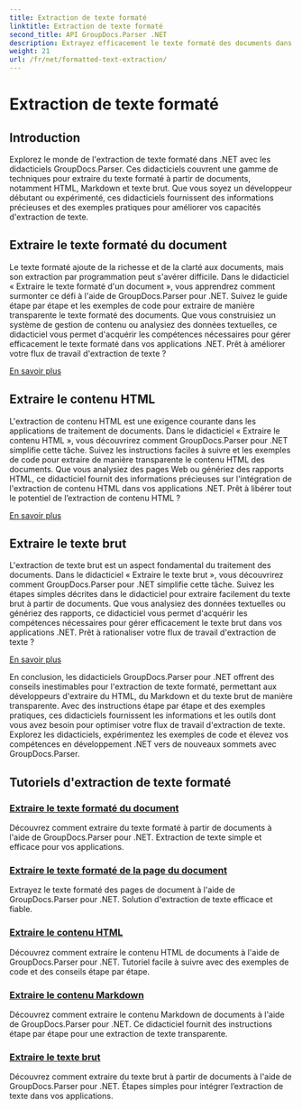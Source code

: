 ```yaml
---
title: Extraction de texte formaté
linktitle: Extraction de texte formaté
second_title: API GroupDocs.Parser .NET
description: Extrayez efficacement le texte formaté des documents dans .NET avec GroupDocs.Parser. Apprenez à extraire du HTML, du Markdown et du texte brut de manière transparente.
weight: 21
url: /fr/net/formatted-text-extraction/
---
```


# Extraction de texte formaté


## Introduction

Explorez le monde de l'extraction de texte formaté dans .NET avec les didacticiels GroupDocs.Parser. Ces didacticiels couvrent une gamme de techniques pour extraire du texte formaté à partir de documents, notamment HTML, Markdown et texte brut. Que vous soyez un développeur débutant ou expérimenté, ces didacticiels fournissent des informations précieuses et des exemples pratiques pour améliorer vos capacités d'extraction de texte.

## Extraire le texte formaté du document

Le texte formaté ajoute de la richesse et de la clarté aux documents, mais son extraction par programmation peut s'avérer difficile. Dans le didacticiel « Extraire le texte formaté d'un document », vous apprendrez comment surmonter ce défi à l'aide de GroupDocs.Parser pour .NET. Suivez le guide étape par étape et les exemples de code pour extraire de manière transparente le texte formaté des documents. Que vous construisiez un système de gestion de contenu ou analysiez des données textuelles, ce didacticiel vous permet d'acquérir les compétences nécessaires pour gérer efficacement le texte formaté dans vos applications .NET. Prêt à améliorer votre flux de travail d'extraction de texte ?

[En savoir plus](./extract-formatted-text-from-document/)

## Extraire le contenu HTML

L'extraction de contenu HTML est une exigence courante dans les applications de traitement de documents. Dans le didacticiel « Extraire le contenu HTML », vous découvrirez comment GroupDocs.Parser pour .NET simplifie cette tâche. Suivez les instructions faciles à suivre et les exemples de code pour extraire de manière transparente le contenu HTML des documents. Que vous analysiez des pages Web ou génériez des rapports HTML, ce didacticiel fournit des informations précieuses sur l'intégration de l'extraction de contenu HTML dans vos applications .NET. Prêt à libérer tout le potentiel de l’extraction de contenu HTML ?

[En savoir plus](./extract-html-content/)

## Extraire le texte brut

L'extraction de texte brut est un aspect fondamental du traitement des documents. Dans le didacticiel « Extraire le texte brut », vous découvrirez comment GroupDocs.Parser pour .NET simplifie cette tâche. Suivez les étapes simples décrites dans le didacticiel pour extraire facilement du texte brut à partir de documents. Que vous analysiez des données textuelles ou génériez des rapports, ce didacticiel vous permet d'acquérir les compétences nécessaires pour gérer efficacement le texte brut dans vos applications .NET. Prêt à rationaliser votre flux de travail d'extraction de texte ?

[En savoir plus](./extract-plain-text/)

En conclusion, les didacticiels GroupDocs.Parser pour .NET offrent des conseils inestimables pour l'extraction de texte formaté, permettant aux développeurs d'extraire du HTML, du Markdown et du texte brut de manière transparente. Avec des instructions étape par étape et des exemples pratiques, ces didacticiels fournissent les informations et les outils dont vous avez besoin pour optimiser votre flux de travail d'extraction de texte. Explorez les didacticiels, expérimentez les exemples de code et élevez vos compétences en développement .NET vers de nouveaux sommets avec GroupDocs.Parser.
## Tutoriels d'extraction de texte formaté
### [Extraire le texte formaté du document](./extract-formatted-text-from-document/)
Découvrez comment extraire du texte formaté à partir de documents à l'aide de GroupDocs.Parser pour .NET. Extraction de texte simple et efficace pour vos applications.
### [Extraire le texte formaté de la page du document](./extract-formatted-text-from-document-page/)
Extrayez le texte formaté des pages de document à l'aide de GroupDocs.Parser pour .NET. Solution d'extraction de texte efficace et fiable.
### [Extraire le contenu HTML](./extract-html-content/)
Découvrez comment extraire le contenu HTML de documents à l'aide de GroupDocs.Parser pour .NET. Tutoriel facile à suivre avec des exemples de code et des conseils étape par étape.
### [Extraire le contenu Markdown](./extract-markdown-content/)
Découvrez comment extraire le contenu Markdown de documents à l'aide de GroupDocs.Parser pour .NET. Ce didacticiel fournit des instructions étape par étape pour une extraction de texte transparente.
### [Extraire le texte brut](./extract-plain-text/)
Découvrez comment extraire du texte brut à partir de documents à l'aide de GroupDocs.Parser pour .NET. Étapes simples pour intégrer l’extraction de texte dans vos applications.